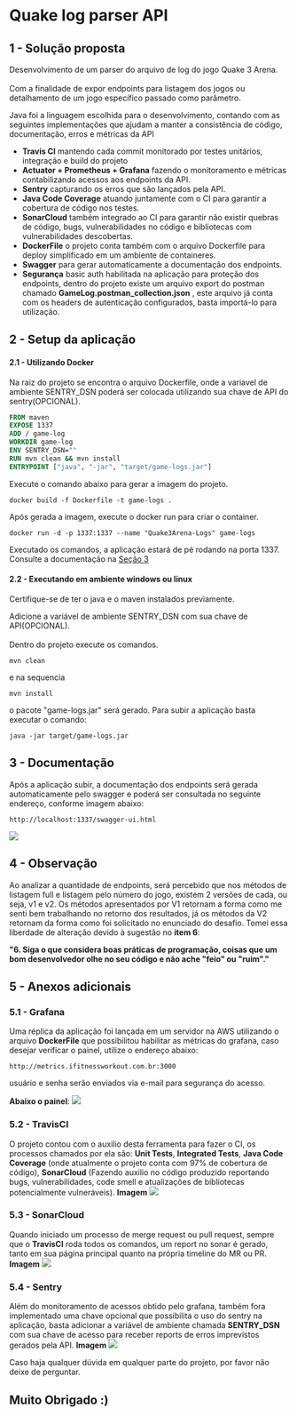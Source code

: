 # Quake log parser API  
  
## 1 - Solução proposta  
  
Desenvolvimento de um parser do arquivo de log do jogo Quake 3 Arena.<br>  
Com a finalidade de expor endpoints para listagem dos jogos ou detalhamento de um jogo específico passado como parâmetro.<br>  
  
Java foi a linguagem escolhida para o desenvolvimento, contando com as seguintes implementações que ajudam a manter a consistência de código, documentação, erros e métricas da API  
  
 - **Travis CI** mantendo cada commit monitorado por testes unitários, integração e build do projeto  
 - **Actuator + Prometheus + Grafana** fazendo o monitoramento e métricas contabilizando acessos aos endpoints da API.  
 - **Sentry** capturando os erros que são lançados pela API.  
 - **Java Code Coverage** atuando juntamente com o CI para garantir a cobertura de código nos testes.  
 - **SonarCloud** também integrado ao CI para garantir não existir quebras de código, bugs, vulnerabilidades no código e bibliotecas com vulnerabilidades descobertas.  
 - **DockerFile** o projeto conta também com o arquivo Dockerfile para deploy simplificado em um ambiente de containeres.  
 - **Swagger** para gerar automaticamente a documentação dos endpoints.
 - **Segurança** basic auth habilitada na aplicação para proteção dos endpoints, dentro do projeto existe um arquivo export do postman chamado **GameLog.postman_collection.json** , este arquivo já conta com os headers de autenticação configurados, basta importá-lo para utilização.
  
## 2 - Setup da aplicação  
  
#### 2.1 - Utilizando Docker  
  
Na raiz do projeto se encontra o arquivo Dockerfile, onde a variavel de ambiente SENTRY_DSN poderá ser colocada utilizando sua chave de API do sentry(OPCIONAL).  
  
```dockerfile  
FROM maven  
EXPOSE 1337  
ADD / game-log  
WORKDIR game-log  
ENV SENTRY_DSN=""  
RUN mvn clean && mvn install  
ENTRYPOINT ["java", "-jar", "target/game-logs.jar"]  
```  
  
Execute o comando abaixo para gerar a imagem do projeto.  
```  
docker build -f Dockerfile -t game-logs .  
```  
Após gerada a imagem, execute o docker run para criar o container.  
```  
docker run -d -p 1337:1337 --name "Quake3Arena-Logs" game-logs  
```  
Executado os comandos, a aplicação estará de pé rodando na porta 1337. Consulte a documentação na [Seção 3](#3-Documentação)  
  
#### 2.2 - Executando em ambiente windows ou linux  
Certifique-se de ter o java e o maven instalados previamente.  
  
Adicione a variável de ambiente SENTRY_DSN com sua chave de API(OPCIONAL).<br>  
Dentro do projeto execute os comandos.  
```  
mvn clean  
```  
e na sequencia  
```  
mvn install  
```  
o pacote "game-logs.jar" será gerado. Para subir a aplicação basta executar o comando:  
```  
java -jar target/game-logs.jar  
```  
  
## 3 - Documentação  
Após a aplicação subir, a documentação dos endpoints será gerada automaticamente pelo swagger e poderá ser consultada no seguinte endereço, conforme imagem abaixo:  
```  
http://localhost:1337/swagger-ui.html  
```  
  
<img src="https://github.com/wmasantos/game-log/blob/master/Swagger.jpg"/>  
  
## 4 - Observação  
Ao analizar a quantidade de endpoints, será percebido que nos métodos de listagem full e listagem pelo número do jogo, existem 2 versões de cada, ou seja, v1 e v2. Os métodos apresentados por V1 retornam a forma como me senti bem trabalhando no retorno dos resultados, já os métodos da V2 retornam da forma como foi solicitado no enunciado do desafio. Tomei essa liberdade de alteração devido à sugestão no **item 6**:<br>  
  
**"6. Siga o que considera boas práticas de programação, coisas que um bom desenvolvedor olhe no seu código e não ache "feio" ou "ruim"."**  
  
## 5 - Anexos adicionais 
### 5.1 - Grafana 
Uma réplica da aplicação foi lançada em um servidor na AWS utilizando o arquivo **DockerFile** que possibilitou habilitar as métricas do grafana, caso desejar verificar o painel, utilize o endereço abaixo:
```
http://metrics.ifitnessworkout.com.br:3000
```
usuário e senha serão enviados via e-mail para segurança do acesso.

**Abaixo o painel**:
<img src="https://github.com/wmasantos/game-log/blob/master/Grafana.jpg"/>  

### 5.2 - TravisCI
O projeto contou com o auxilio desta ferramenta para fazer o CI, os processos chamados por ela são: **Unit Tests**, **Integrated Tests**, **Java Code Coverage** (onde atualmente o projeto conta com 97% de cobertura de código), **SonarCloud** (Fazendo auxilio no código produzido reportando bugs, vulnerabilidades, code smell e atualizações de bibliotecas potencialmente vulneráveis). 
**Imagem**
<img src="https://github.com/wmasantos/game-log/blob/master/CI.jpg"/>  

### 5.3 - SonarCloud
Quando iniciado um processo de merge request ou pull request, sempre que o **TravisCI** roda todos os comandos, um report no sonar é gerado, tanto em sua página principal quanto na própria timeline do MR ou PR.
**Imagem**
<img src="https://github.com/wmasantos/game-log/blob/master/Sonar.jpg"/>  

### 5.4 - Sentry
Além do monitoramento de acessos obtido pelo grafana, também fora implementado uma chave opcional que possibilita o uso do sentry na aplicação, basta adicionar a variável de ambiente chamada **SENTRY_DSN** com sua chave de acesso para receber reports de erros imprevistos gerados pela API.
**Imagem**
<img src="https://github.com/wmasantos/game-log/blob/master/Sentry.jpg"/>  
  
Caso haja qualquer dúvida em qualquer parte do projeto, por favor não deixe de perguntar.
## Muito Obrigado :)
